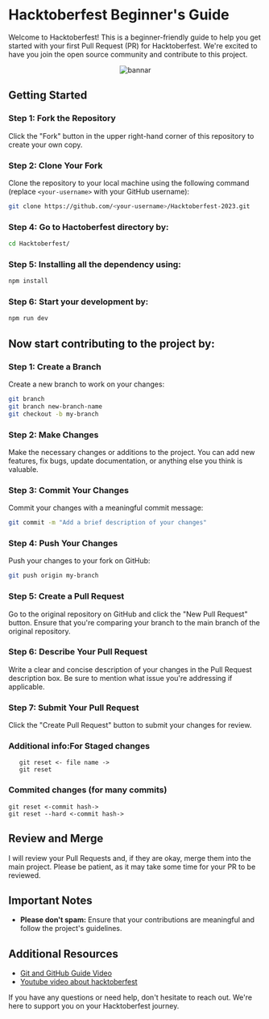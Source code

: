 # Hacktoberfest Beginner's Guide

Welcome to Hacktoberfest! This is a beginner-friendly guide to help you get started with your first Pull Request (PR) for Hacktoberfest. We're excited to have you join the open source community and contribute to this project.
</br>
<div align="center">
<img  alt="bannar" align="center" src="https://i.postimg.cc/Ssyr2rn7/hf10-banner-1032x600.png">
</div>


## Getting Started

### Step 1: Fork the Repository

Click the "Fork" button in the upper right-hand corner of this repository to create your own copy.

### Step 2: Clone Your Fork

Clone the repository to your local machine using the following command (replace `<your-username>` with your GitHub username):

```bash
git clone https://github.com/<your-username>/Hacktoberfest-2023.git
```

### Step 4: Go to Hactoberfest directory by:

```bash
cd Hacktoberfest/
```

### Step 5: Installing all the dependency using:

```bash
npm install
```

### Step 6: Start your development by:

```bash
npm run dev
```

## Now start contributing to the project by:

### Step 1: Create a Branch

Create a new branch to work on your changes:

```bash
git branch
git branch new-branch-name
git checkout -b my-branch
```

### Step 2: Make Changes

Make the necessary changes or additions to the project. You can add new features, fix bugs, update documentation, or anything else you think is valuable.

### Step 3: Commit Your Changes

Commit your changes with a meaningful commit message:

```bash
git commit -m "Add a brief description of your changes"
```

### Step 4: Push Your Changes

Push your changes to your fork on GitHub:

```bash
git push origin my-branch
```

### Step 5: Create a Pull Request

Go to the original repository on GitHub and click the "New Pull Request" button. Ensure that you're comparing your branch to the main branch of the original repository.

### Step 6: Describe Your Pull Request

Write a clear and concise description of your changes in the Pull Request description box. Be sure to mention what issue you're addressing if applicable.

### Step 7: Submit Your Pull Request

Click the "Create Pull Request" button to submit your changes for review.

### Additional info:For Staged changes
      
       git reset <- file name ->
       git reset

### Commited changes (for many commits)
    git reset <-commit hash->
    git reset --hard <-commit hash->
  
## Review and Merge

I will review your Pull Requests and, if they are okay, merge them into the main project. Please be patient, as it may take some time for your PR to be reviewed.

## Important Notes

- **Please don't spam:** Ensure that your contributions are meaningful and follow the project's guidelines.

## Additional Resources

- [Git and GitHub Guide Video](https://youtu.be/h-LgFUiK_UM)
- [Youtube video about hacktoberfest](https://www.youtube.com/watch?v=kxbTQYoWK_4)


If you have any questions or need help, don't hesitate to reach out. We're here to support you on your Hacktoberfest journey.


